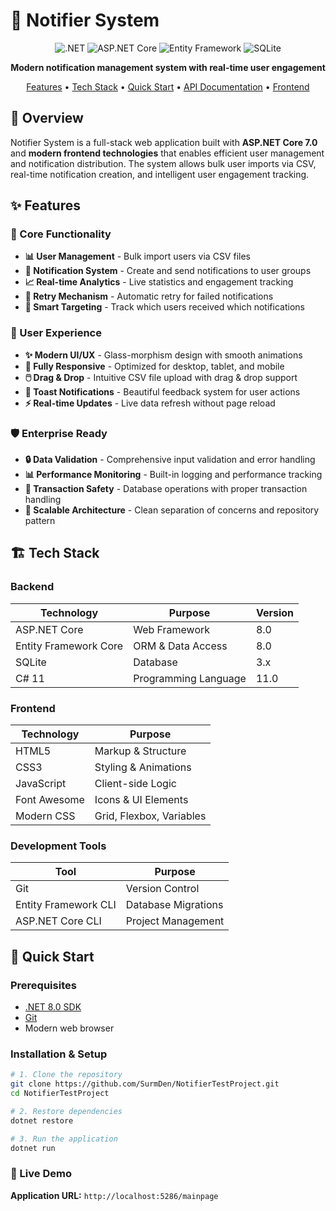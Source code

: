 # 🔔 Notifier System

<div align="center">

![.NET](https://img.shields.io/badge/.NET-8.0-512BD4?logo=dotnet)
![ASP.NET Core](https://img.shields.io/badge/ASP.NET_Core-8.0-512BD4?logo=dotnet)
![Entity Framework](https://img.shields.io/badge/Entity_Framework_Core-7.0-512BD4)
![SQLite](https://img.shields.io/badge/SQLite-3.0-003B57?logo=sqlite)

**Modern notification management system with real-time user engagement**

[Features](#-features) • [Tech Stack](#-tech-stack) • [Quick Start](#-quick-start) • [API Documentation](#-api-documentation) • [Frontend](#-frontend)

</div>

## 🎯 Overview

Notifier System is a full-stack web application built with **ASP.NET Core 7.0** and **modern frontend technologies** that enables efficient user management and notification distribution. The system allows bulk user imports via CSV, real-time notification creation, and intelligent user engagement tracking.

## ✨ Features

### 🔧 Core Functionality
- **📊 User Management** - Bulk import users via CSV files
- **🔔 Notification System** - Create and send notifications to user groups
- **📈 Real-time Analytics** - Live statistics and engagement tracking
- **🔄 Retry Mechanism** - Automatic retry for failed notifications
- **🎯 Smart Targeting** - Track which users received which notifications

### 🎨 User Experience
- **✨ Modern UI/UX** - Glass-morphism design with smooth animations
- **📱 Fully Responsive** - Optimized for desktop, tablet, and mobile
- **🖱️ Drag & Drop** - Intuitive CSV file upload with drag & drop support
- **🔔 Toast Notifications** - Beautiful feedback system for user actions
- **⚡ Real-time Updates** - Live data refresh without page reload

### 🛡️ Enterprise Ready
- **🔒 Data Validation** - Comprehensive input validation and error handling
- **📊 Performance Monitoring** - Built-in logging and performance tracking
- **🔄 Transaction Safety** - Database operations with proper transaction handling
- **🎯 Scalable Architecture** - Clean separation of concerns and repository pattern

## 🏗️ Tech Stack

### Backend
| Technology | Purpose | Version |
|------------|---------|---------|
| ASP.NET Core | Web Framework | 8.0 |
| Entity Framework Core | ORM & Data Access | 8.0 |
| SQLite | Database | 3.x |
| C# 11 | Programming Language | 11.0 |

### Frontend
| Technology | Purpose |
|------------|---------|
| HTML5 | Markup & Structure |
| CSS3 | Styling & Animations |
| JavaScript | Client-side Logic |
| Font Awesome | Icons & UI Elements |
| Modern CSS | Grid, Flexbox, Variables |

### Development Tools
| Tool | Purpose |
|------|---------|
| Git | Version Control |
| Entity Framework CLI | Database Migrations |
| ASP.NET Core CLI | Project Management |

## 🚀 Quick Start

### Prerequisites
- [.NET 8.0 SDK](https://dotnet.microsoft.com/download/dotnet/7.0)
- [Git](https://git-scm.com/)
- Modern web browser

### Installation & Setup

```bash
# 1. Clone the repository
git clone https://github.com/SurmDen/NotifierTestProject.git
cd NotifierTestProject

# 2. Restore dependencies
dotnet restore

# 3. Run the application
dotnet run
```

### 🚀 Live Demo
**Application URL:** `http://localhost:5286/mainpage`

